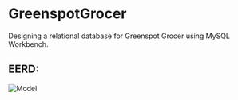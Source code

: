 # GreenspotGrocer
Designing a relational database for Greenspot Grocer using MySQL Workbench.

## EERD:
![Model](https://github.com/user-attachments/assets/2d0bb3cc-7b2b-48f9-8533-71be77bfc09d)
